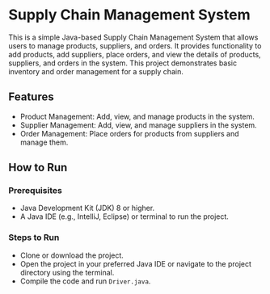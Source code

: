 # Supply Chain Management System

This is a simple Java-based Supply Chain Management System that allows users to manage products, suppliers, and orders. It provides functionality to add products, add suppliers, place orders, and view the details of products, suppliers, and orders in the system. This project demonstrates basic inventory and order management for a supply chain.

## Features

- Product Management: Add, view, and manage products in the system.
- Supplier Management: Add, view, and manage suppliers in the system.
- Order Management: Place orders for products from suppliers and manage them.

## How to Run

### Prerequisites

- Java Development Kit (JDK) 8 or higher.
- A Java IDE (e.g., IntelliJ, Eclipse) or terminal to run the project.

### Steps to Run

- Clone or download the project.
- Open the project in your preferred Java IDE or navigate to the project directory using the terminal.
- Compile the code and run `Driver.java`.
